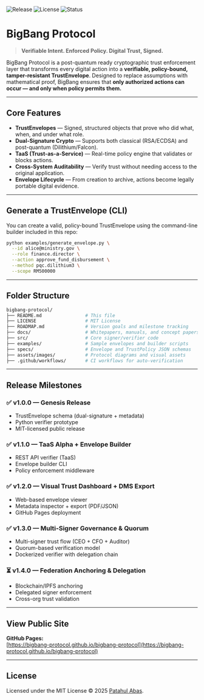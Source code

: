 ![Release](https://img.shields.io/github/v/release/bigbang-protocol/bigbang-protocol?label=Release&style=flat-square)
![License]([https://img.shields.io/github/license/bigbang-protocol/bigbang-protocol?style=flat-square](https://img.shields.io/github/license/bigbang-protocol/bigbang-protocol))
![Status](https://img.shields.io/badge/Status-Active-blue?style=flat-square)

# BigBang Protocol

> **Verifiable Intent. Enforced Policy. Digital Trust, Signed.**

BigBang Protocol is a post-quantum ready cryptographic trust enforcement layer that transforms every digital action into a **verifiable, policy-bound, tamper-resistant TrustEnvelope**. Designed to replace assumptions with mathematical proof, BigBang ensures that **only authorized actions can occur — and only when policy permits them.**

---

## Core Features

- **TrustEnvelopes** — Signed, structured objects that prove who did what, when, and under what role.
- **Dual-Signature Crypto** — Supports both classical (RSA/ECDSA) and post-quantum (Dilithium/Falcon).
- **TaaS (Trust-as-a-Service)** — Real-time policy engine that validates or blocks actions.
- **Cross-System Auditability** — Verify trust without needing access to the original application.
- **Envelope Lifecycle** — From creation to archive, actions become legally portable digital evidence.

---

## Generate a TrustEnvelope (CLI)

You can create a valid, policy-bound TrustEnvelope using the command-line builder included in this repo:

```bash
python examples/generate_envelope.py \
  --id alice@ministry.gov \
  --role finance.director \
  --action approve_fund_disbursement \
  --method pqc.dilithium3 \
  --scope RM500000
```

---

## Folder Structure

```bash
bigbang-protocol/
├── README.md                # This file
├── LICENSE                  # MIT License
├── ROADMAP.md               # Version goals and milestone tracking
├── docs/                    # Whitepapers, manuals, and concept papers
├── src/                     # Core signer/verifier code
├── examples/                # Sample envelopes and builder scripts
├── specs/                   # Envelope and TrustPolicy JSON schemas
├── assets/images/           # Protocol diagrams and visual assets
├── .github/workflows/       # CI workflows for auto-verification
```

---

## Release Milestones

### ✅ v1.0.0 — Genesis Release
- TrustEnvelope schema (dual-signature + metadata)
- Python verifier prototype
- MIT-licensed public release

### ✅ v1.1.0 — TaaS Alpha + Envelope Builder
- REST API verifier (TaaS)
- Envelope builder CLI
- Policy enforcement middleware

### ✅ v1.2.0 — Visual Trust Dashboard + DMS Export
- Web-based envelope viewer
- Metadata inspector + export (PDF/JSON)
- GitHub Pages deployment

### ✅ v1.3.0 — Multi-Signer Governance & Quorum
- Multi-signer trust flow (CEO + CFO + Auditor)
- Quorum-based verification model
- Dockerized verifier with delegation chain

### ⏳ v1.4.0 — Federation Anchoring & Delegation
- Blockchain/IPFS anchoring
- Delegated signer enforcement
- Cross-org trust validation

---

## View Public Site

**GitHub Pages:**  
[https://bigbang-protocol.github.io/bigbang-protocol](https://bigbang-protocol.github.io/bigbang-protocol)

---

## License

Licensed under the MIT License © 2025 [Patahul Abas](mailto:patahul@outlook.com).
